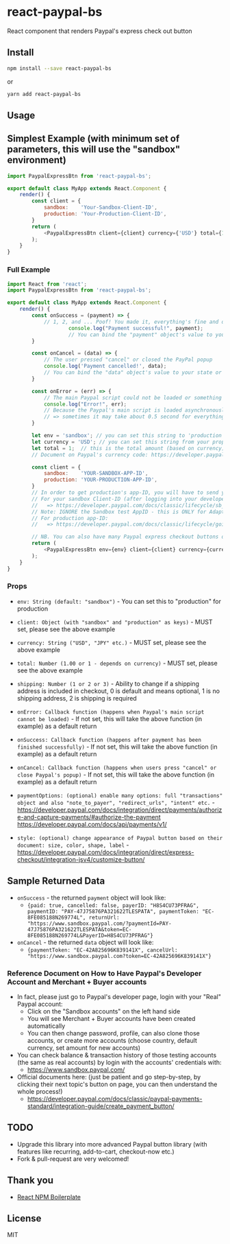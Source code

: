# react-paypal-bs
React component that renders Paypal's express check out button

## Install

```bash
npm install --save react-paypal-bs
```

or
 ```bash
yarn add react-paypal-bs
```

## Usage

## Simplest Example (with minimum set of parameters, this will use the "sandbox" environment)

```javascript
import PaypalExpressBtn from 'react-paypal-bs';

export default class MyApp extends React.Component {
	render() {
		const client = {
			sandbox:    'Your-Sandbox-Client-ID',
			production: 'Your-Production-Client-ID',
		}
        return (
            <PaypalExpressBtn client={client} currency={'USD'} total={1.00} />
        );
    }
}
```

### Full Example

```javascript
import React from 'react';
import PaypalExpressBtn from 'react-paypal-bs';

export default class MyApp extends React.Component {
    render() {
		const onSuccess = (payment) => {
			// 1, 2, and ... Poof! You made it, everything's fine and dandy!
            		console.log("Payment successful!", payment);
            		// You can bind the "payment" object's value to your state or props or whatever here, please see below for sample returned data
		}

		const onCancel = (data) => {
			// The user pressed "cancel" or closed the PayPal popup
			console.log('Payment cancelled!', data);
			// You can bind the "data" object's value to your state or props or whatever here, please see below for sample returned data
		}

		const onError = (err) => {
			// The main Paypal script could not be loaded or something blocked the script from loading
			console.log("Error!", err);
			// Because the Paypal's main script is loaded asynchronously from "https://www.paypalobjects.com/api/checkout.js"
			// => sometimes it may take about 0.5 second for everything to get set, or for the button to appear
		}

		let env = 'sandbox'; // you can set this string to 'production'
		let currency = 'USD'; // you can set this string from your props or state  
		let total = 1;  // this is the total amount (based on currency) to charge
		// Document on Paypal's currency code: https://developer.paypal.com/docs/classic/api/currency_codes/

		const client = {
			sandbox:    'YOUR-SANDBOX-APP-ID',
			production: 'YOUR-PRODUCTION-APP-ID',
		}
		// In order to get production's app-ID, you will have to send your app to Paypal for approval first
		// For your sandbox Client-ID (after logging into your developer account, please locate the "REST API apps" section, click "Create App" unless you have already done so):
		//   => https://developer.paypal.com/docs/classic/lifecycle/sb_credentials/
		// Note: IGNORE the Sandbox test AppID - this is ONLY for Adaptive APIs, NOT REST APIs)
		// For production app-ID:
		//   => https://developer.paypal.com/docs/classic/lifecycle/goingLive/

		// NB. You can also have many Paypal express checkout buttons on page, just pass in the correct amount and they will work!
        return (
            <PaypalExpressBtn env={env} client={client} currency={currency} total={total} onError={onError} onSuccess={onSuccess} onCancel={onCancel} />
        );
    }
}
```

### Props

- `env: String (default: "sandbox")` - You can set this to "production" for production
- `client: Object (with "sandbox" and "production" as keys)` - MUST set, please see the above example
- `currency: String ("USD", "JPY" etc.)` - MUST set, please see the above example
- `total: Number (1.00 or 1 - depends on currency)` - MUST set, please see the above example
- `shipping: Number (1 or 2 or 3)` - Ability to change if a shipping address is included in checkout, 0 is default and means optional, 1 is no shipping address, 2 is shipping is required
- `onError: Callback function (happens when Paypal's main script cannot be loaded)` - If not set, this will take the above function (in example) as a default return
- `onSuccess: Callback function (happens after payment has been finished successfully)` - If not set, this will take the above function (in example) as a default return
- `onCancel: Callback function (happens when users press "cancel" or close Paypal's popup)` - If not set, this will take the above function (in example) as a default return
- `paymentOptions: (optional) enable many options: full "transactions" object and also "note_to_payer", "redirect_urls", "intent" etc.` - https://developer.paypal.com/docs/integration/direct/payments/authorize-and-capture-payments/#authorize-the-payment
https://developer.paypal.com/docs/api/payments/v1/

- `style: (optional) change appearance of Paypal button based on their document: size, color, shape, label` - https://developer.paypal.com/docs/integration/direct/express-checkout/integration-jsv4/customize-button/

## Sample Returned Data

- `onSuccess` - the returned `payment` object will look like:
	+ `{paid: true, cancelled: false, payerID: "H8S4CU73PFRAG", paymentID: "PAY-47J75876PA321622TLESPATA", paymentToken: "EC-8FE085188N269774L", returnUrl: "https://www.sandbox.paypal.com/?paymentId=PAY-47J75876PA321622TLESPATA&token=EC-8FE085188N269774L&PayerID=H8S4CU73PFRAG"}`
- `onCancel` - the returned `data` object will look like:
	+ `{paymentToken: "EC-42A825696K839141X", cancelUrl: "https://www.sandbox.paypal.com?token=EC-42A825696K839141X"}`

### Reference Document on How to Have Paypal's Developer Account and Merchant + Buyer accounts

- In fact, please just go to Paypal's developer page, login with your "Real" Paypal account:
	+ Click on the "Sandbox accounts" on the left hand side
	+ You will see Merchant + Buyer accounts have been created automatically
	+ You can then change password, profile, can also clone those accounts, or create more accounts (choose country, default currency, set amount for new accounts)
- You can check balance & transaction history of those testing accounts (the same as real accounts)	by login with the accounts' credentials with:
	+ https://www.sandbox.paypal.com/
- Official documents here: (just be patient and go step-by-step, by clicking their next topic's button on page, you can then understand the whole process!)
	+ https://developer.paypal.com/docs/classic/paypal-payments-standard/integration-guide/create_payment_button/

## TODO

- Upgrade this library into more advanced Paypal button library (with features like recurring, add-to-cart, checkout-now etc.)
- Fork & pull-request are very welcomed!

## Thank you

- [React NPM Boilerplate](https://github.com/juliancwirko/react-npm-boilerplate)

## License

MIT
